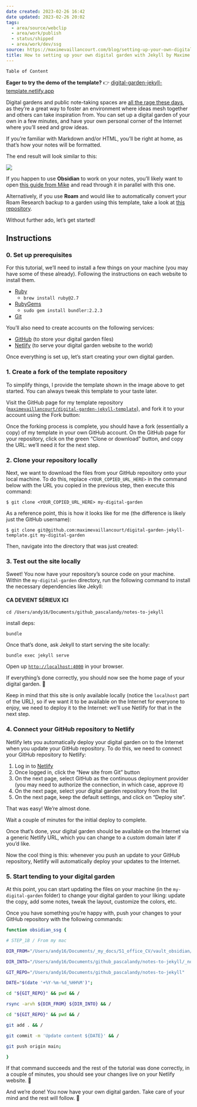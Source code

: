 ```yaml
---
date created: 2023-02-26 16:42
date updated: 2023-02-26 20:02
tags:
  - area/source/webclip
  - area/work/publish
  - status/shipped
  - area/work/dev/ssg
source: https://maximevaillancourt.com/blog/setting-up-your-own-digital-garden-with-jekyll
title: How to setting up your own digital garden with Jekyll by Maxime Vaillancourt
---
```


```toc
Table of Content
```

**Eager to try the demo of the template?** 👉 [digital-garden-jekyll-template.netlify.app](https://digital-garden-jekyll-template.netlify.app/)

Digital gardens and public note-taking spaces are [all the rage these days](https://twitter.com/ness_labs/status/1262778800649187330), as they’re a great way to foster an environment where ideas mesh together and others can take inspiration from. You can set up a digital garden of your own in a few minutes, and have your own personal corner of the Internet where you’ll seed and grow ideas.

If you’re familiar with Markdown and/or HTML, you’ll be right at home, as that’s how your notes will be formatted.

The end result will look similar to this:

![](https://user-images.githubusercontent.com/8457808/82400515-7d026d80-9a25-11ea-83f1-3b9cb8347e07.png)

If you happen to use **Obsidian** to work on your notes, you’ll likely want to open [this guide from Mike](https://refinedmind.co/obsidian-jekyll-workflow) and read through it in parallel with this one.

Alternatively, if you use **Roam** and would like to automatically convert your Roam Research backup to a garden using this template, take a look at [this repository](https://github.com/DoomHammer/roam-to-git/tree/roam-to-garden).

Without further ado, let’s get started!

## Instructions

### 0. Set up prerequisites

For this tutorial, we’ll need to install a few things on your machine (you may have some of these already). Following the instructions on each website to install them.

- [Ruby](https://www.ruby-lang.org/)
  - `brew install ruby@2.7`
- [RubyGems](https://rubygems.org/)
  - `sudo gem install bundler:2.2.3`
- [Git](https://git-scm.com/downloads)

You’ll also need to create accounts on the following services:

- [GitHub](https://github.com/join) (to store your digital garden files)
- [Netlify](https://app.netlify.com/signup) (to serve your digital garden website to the world)

Once everything is set up, let’s start creating your own digital garden.

### 1. Create a fork of the template repository

To simplify things, I provide the template shown in the image above to get started. You can always tweak this template to your taste later.

Visit the GitHub page for my template repository ([`maximevaillancourt/digital-garden-jekyll-template`](https://github.com/maximevaillancourt/digital-garden-jekyll-template)), and fork it to your account using the Fork button:

Once the forking process is complete, you should have a fork (essentially a copy) of my template in your own GitHub account. On the GitHub page for your repository, click on the green “Clone or download” button, and copy the URL: we’ll need it for the next step.

### 2. Clone your repository locally

Next, we want to download the files from your GitHub repository onto your local machine. To do this, replace `<YOUR_COPIED_URL_HERE>` in the command below with the URL you copied in the previous step, then execute this command:

```
$ git clone <YOUR_COPIED_URL_HERE> my-digital-garden
```

As a reference point, this is how it looks like for me (the difference is likely just the GitHub username):

```
$ git clone git@github.com:maximevaillancourt/digital-garden-jekyll-template.git my-digital-garden
```

Then, navigate into the directory that was just created:

### 3. Test out the site locally

Sweet! You now have your repository’s source code on your machine. Within the `my-digital-garden` directory, run the following command to install the necessary dependencies like Jekyll:

#### CA DEVIENT SÉRIEUX ICI

```
cd /Users/andy16/Documents/github_pascalandy/notes-to-jekyll
```

install deps:

```
bundle
```

Once that’s done, ask Jekyll to start serving the site locally:

```
bundle exec jekyll serve
```

Open up [`http://localhost:4000`](http://localhost:4000/) in your browser.

If everything’s done correctly, you should now see the home page of your digital garden. 🎉

Keep in mind that this site is only available locally (notice the `localhost` part of the URL), so if we want it to be available on the Internet for everyone to enjoy, we need to deploy it to the Internet: we’ll use Netlify for that in the next step.

### 4. Connect your GitHub repository to Netlify

Netlify lets you automatically deploy your digital garden on to the Internet when you update your GitHub repository. To do this, we need to connect your GitHub repository to Netlify:

1. Log in to [Netlify](https://app.netlify.com/)
2. Once logged in, click the “New site from Git” button
3. On the next page, select GitHub as the continuous deployment provider (you may need to authorize the connection, in which case, approve it)
4. On the next page, select your digital garden repository from the list
5. On the next page, keep the default settings, and click on “Deploy site”.

That was easy! We’re almost done.

Wait a couple of minutes for the initial deploy to complete.

Once that’s done, your digital garden should be available on the Internet via a generic Netlify URL, which you can change to a custom domain later if you’d like.

Now the cool thing is this: whenever you push an update to your GitHub repository, Netlify will automatically deploy your updates to the Internet.

### 5. Start tending to your digital garden

At this point, you can start updating the files on your machine (in the `my-digital-garden` folder) to change your digital garden to your liking: update the copy, add some notes, tweak the layout, customize the colors, etc.

Once you have something you’re happy with, push your changes to your GitHub repository with the following commands:

```bash
function obsidian_ssg {

# STEP_1B / From my mac

DIR_FROM="/Users/andy16/Documents/_my_docs/51_office_CV/vault_obsidian/_cards/_public_ssg_pascalandy/"

DIR_INTO="/Users/andy16/Documents/github_pascalandy/notes-to-jekyll/_notes/"

GIT_REPO="/Users/andy16/Documents/github_pascalandy/notes-to-jekyll"

DATE="$(date '+%Y-%m-%d_%HH%M')";

cd "${GIT_REPO}" && pwd && /

rsync -arvh ${DIR_FROM} ${DIR_INTO} && /

cd "${GIT_REPO}" && pwd && /

git add . && /

git commit -m 'Update content ${DATE}' && /

git push origin main;

}
```

If that command succeeds and the rest of the tutorial was done correctly, in a couple of minutes, you should see your changes live on your Netlify website. 🚀

And we’re done! You now have your own digital garden. Take care of your mind and the rest will follow. 🍃
